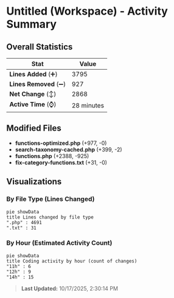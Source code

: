 # Untitled (Workspace) - Activity Summary 

## Overall Statistics

| Stat                   | Value                                                             |
| ---------------------- | ----------------------------------------------------------------- |
| **Lines Added** (➕)   | 3795                                          |
| **Lines Removed** (➖) | 927                                        |
| **Net Change** (↕)    | 2868                |
| **Active Time** (⌚)   | 28 minutes |


## Modified Files
- **functions-optimized.php** (+977, -0)
- **search-taxonomy-cached.php** (+399, -2)
- **functions.php** (+2388, -925)
- **fix-category-functions.txt** (+31, -0)

## Visualizations

### By File Type (Lines Changed)

```mermaid
pie showData
title Lines changed by file type
".php" : 4691
".txt" : 31
```

### By Hour (Estimated Activity Count)

```mermaid
pie showData
title Coding activity by hour (count of changes)
"11h" : 6
"12h" : 9
"14h" : 15
```


> **Last Updated:** 10/17/2025, 2:30:14 PM